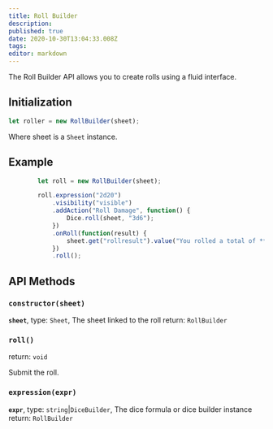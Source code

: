```yaml
---
title: Roll Builder
description: 
published: true
date: 2020-10-30T13:04:33.008Z
tags: 
editor: markdown
---
```


The Roll Builder API allows you to create rolls using a fluid interface.

## Initialization
```javascript
let roller = new RollBuilder(sheet);
```

Where sheet is a `Sheet` instance.

## Example

```javascript
        let roll = new RollBuilder(sheet);

        roll.expression("2d20")
            .visibility("visible")
            .addAction("Roll Damage", function() {
                Dice.roll(sheet, "3d6");
            })
            .onRoll(function(result) {
                sheet.get("rollresult").value("You rolled a total of **" + result.total.toString() + "** !");
            })
            .roll();
```

## API Methods

### `constructor(sheet)`
**`sheet`**, type: `Sheet`, The sheet linked to the roll
return: `RollBuilder`

### `roll()`
return: `void`

Submit the roll.

### `expression(expr)`
**`expr`**, type: `string`|`DiceBuilder`, The dice formula or dice builder instance
return: `RollBuilder`

###